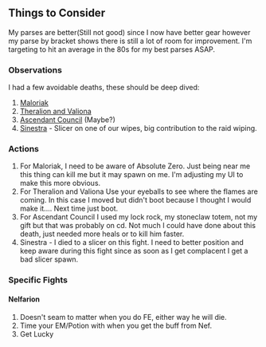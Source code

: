 ## Things to Consider
My parses are better(Still not good) since I now have better gear however my parse by bracket shows there is still a lot of room for improvement. I'm targeting to hit an average in the 80s for my best parses ASAP.

### Observations
I had a few avoidable deaths, these should be deep dived:

1. [Maloriak](https://classic.warcraftlogs.com/reports/NR7y1rYbz62p3GWQ#source=1&type=deaths&fight=12&death=1)
1. [Theralion and Valiona](https://classic.warcraftlogs.com/reports/NR7y1rYbz62p3GWQ#source=1&type=deaths&fight=28)
1. [Ascendant Council](https://classic.warcraftlogs.com/reports/NR7y1rYbz62p3GWQ#source=1&type=deaths&fight=32) (Maybe?) 
1. [Sinestra](https://classic.warcraftlogs.com/reports/NR7y1rYbz62p3GWQ#source=1&type=deaths&fight=39) - Slicer on one of our wipes, big contribution to the raid wiping.


### Actions 

1. For Maloriak, I need to be aware of Absolute Zero. Just being near me this thing can kill me but it may spawn on me. I'm adjusting my UI to make this more obvious. 
1. For Theralion and Valiona Use your eyeballs to see where the flames are coming. In this case I moved but didn't boot because I thought I would make it.... Next time just boot. 
1. For Ascendant Council I used my lock rock, my stoneclaw totem, not my gift but that was probably on cd. Not much I could have done about this death, just needed more heals or to kill him faster.  
1. Sinestra - I died to a slicer on this fight. I need to better position and keep aware during this fight since as soon as I get complacent I get a bad slicer spawn.

### Specific Fights

#### Nelfarion
1. Doesn't seam to matter when you do FE, either way he will die. 
2. Time your EM/Potion with when you get the buff from Nef.
3. Get Lucky



